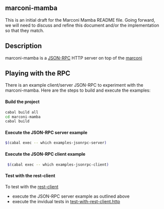 marconi-mamba
--

This is an initial draft for the Marconi Mamba README file. Going forward, we will need to discuss and refine this document and/or the implementation so that they match.

## Description
marconi-mamba is a [JSON-RPC](http://www.simple-is-better.org/rpc/#differences-between-1-0-and-2-0) HTTP server on top of the [marconi](../marconi/README.md)

## Playing with the RPC
There is an example client/server JSON-RPC to experiment with the marconi-mamba. Here are the steps to build and execute the examples:

#### Build the project

``` sh
cabal build all
cd marconi-mamba
cabal build
```

#### Execute the JSON-RPC server example

``` sh
$(cabal exec -- which examples-jsonrpc-server)
```

#### Execute the JSON-RPC client example

``` sh
 $(cabal exec -- which examples-jsonrpc-client)
```

#### Test with the rest-client
To test with the [rest-client](https://github.com/pashky/restclient.el)
- execute the JSON-RPC server example as outlined above
- execute the invidual tests in [test-with-rest-client.http](./examples/test-with-rest-client.http)
